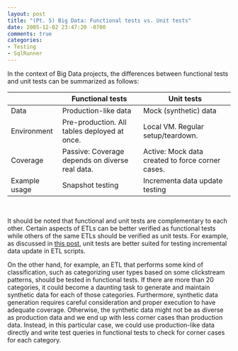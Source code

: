 ```yaml
---
layout: post
title: "(Pt. 5) Big Data: Functional tests vs. Unit tests"
date: 2005-12-02 23:47:20 -0700
comments: true
categories: 
- Testing
- SqlRunner
---
```


In the context of Big Data projects, the differences between functional tests and unit tests can be summarized as follows:

|       | Functional tests      | Unit tests |
| ----------- | ------------ | ------------ |
| Data         | Production-like data | Mock (synthetic) data |
| Environment  | Pre-production. All tables deployed at once. | Local VM. Regular setup/teardown. |
| Coverage     | Passive: Coverage depends on diverse real data. | Active: Mock data created to force corner cases. |
| Example usage | Snapshot testing | Incrementa data update testing |

<br>

It should be noted that functional and unit tests are complementary to each other.
Certain aspects of ETLs can be better verified as functional tests while others of the same ETLs should be verified as unit tests.
For example, as discussed in [this post](/blog/2016/04/10/sql-unit-incremental-data-update/), unit tests are better suited for testing incremental data update in ETL scripts.

On the other hand, for example, an ETL that performs some kind of classification, such as categorizing user types based on some clickstream patterns, should be tested in functional tests.
If there are more than 20 categories, it could become a daunting task to generate and maintain synthetic data for each of those categories.
Furthermore, synthetic data generation requires careful consideration and proper execution to have adequate coverage. 
Otherwise, the synthetic data might not be as diverse as production data and we end up with less corner cases than production data.
Instead, in this particular case, we could use production-like data directly and write test queries in functional tests to check for corner cases for each category.

<!-- Analogy:
Functional tests:
- In Web App, running the web application on webserver, running automated Selenium WebDriver tests to verify the web application from browser.
- In Big Data, running the DDL/DML/ETL scripts to populate the dimension and fact tables in schema, running automated SQL test queries to verify logics between tables.

Unit tests:
- In Web App, using mocking framework to mock out database, test behavior of a class/method using synthetic inputs, especially for corner cases.
- In Big Data, using a local VM, test behavior of a column modified by an ETL script using synthetic data, especially for corner cases.
-->
